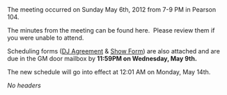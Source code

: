  

The meeting occurred on Sunday May 6th, 2012 from 7-9 PM in Pearson 104.

The minutes from the meeting can be found here.  Please review them if
you were unable to attend.

Scheduling forms ([DJ
Agreement](/@api/deki/files/411/=WMFO_DJ_Agreement_Form_SU12.pdf "WMFO DJ Agreement Form_SU12.pdf") & [Show
Form](/@api/deki/files/412/=WMFO_Show_Scheduling_Form_SU12.pdf "WMFO Show Scheduling Form_SU12.pdf"))
are also attached and are due in the GM door mailbox by **11:59PM on
Wednesday, May 9th.**

The new schedule will go into effect at 12:01 AM on Monday, May 14th.

*No headers*

